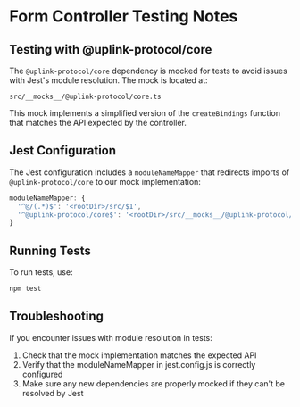 # Form Controller Testing Notes

## Testing with @uplink-protocol/core

The `@uplink-protocol/core` dependency is mocked for tests to avoid issues with Jest's module resolution. The mock is located at:

```
src/__mocks__/@uplink-protocol/core.ts
```

This mock implements a simplified version of the `createBindings` function that matches the API expected by the controller.

## Jest Configuration

The Jest configuration includes a `moduleNameMapper` that redirects imports of `@uplink-protocol/core` to our mock implementation:

```javascript
moduleNameMapper: {
  '^@/(.*)$': '<rootDir>/src/$1',
  '^@uplink-protocol/core$': '<rootDir>/src/__mocks__/@uplink-protocol/core.ts'
}
```

## Running Tests

To run tests, use:

```bash
npm test
```

## Troubleshooting

If you encounter issues with module resolution in tests:

1. Check that the mock implementation matches the expected API
2. Verify that the moduleNameMapper in jest.config.js is correctly configured
3. Make sure any new dependencies are properly mocked if they can't be resolved by Jest
